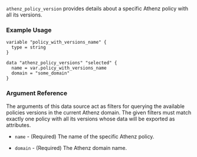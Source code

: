 `athenz_policy_version` provides details about a specific Athenz policy with all its versions.

### Example Usage


```hcl
variable "policy_with_versions_name" {
  type = string
}

data "athenz_policy_versions" "selected" {
  name = var.policy_with_versions_name
  domain = "some_domain"
}
```

### Argument Reference

The arguments of this data source act as filters for querying the available policies versions in the current Athenz domain.
The given filters must match exactly one policy with all its versions whose data will be exported as attributes.

- `name` - (Required) The name of the specific Athenz policy.

- `domain` - (Required) The Athenz domain name.
